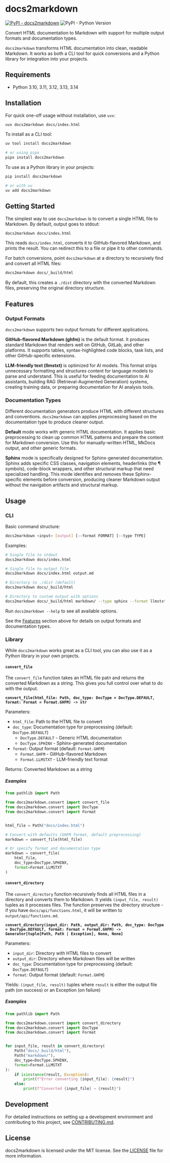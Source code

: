 # docs2markdown

[![PyPI - docs2markdown](https://img.shields.io/pypi/v/docs2markdown?label=docs2markdown)](https://pypi.org/project/docs2markdown/)
![PyPI - Python Version](https://img.shields.io/pypi/pyversions/docs2markdown)

Convert HTML documentation to Markdown with support for multiple output formats and documentation types.

`docs2markdown` transforms HTML documentation into clean, readable Markdown. It works as both a CLI tool for quick conversions and a Python library for integration into your projects.

## Requirements

<!-- [[[cog
import subprocess
import cog

from noxfile import PY_VERSIONS

cog.outl(f"- Python {', '.join(PY_VERSIONS)}")
]]] -->
- Python 3.10, 3.11, 3.12, 3.13, 3.14
<!-- [[[end]]] -->

## Installation

For quick one-off usage without installation, use `uvx`:

```bash
uvx docs2markdown docs/index.html
```

To install as a CLI tool:

```bash
uv tool install docs2markdown

# or using pipx
pipx install docs2markdown
```

To use as a Python library in your projects:

```bash
pip install docs2markdown

# or with uv
uv add docs2markdown
```

## Getting Started

The simplest way to use `docs2markdown` is to convert a single HTML file to Markdown. By default, output goes to stdout:

```bash
docs2markdown docs/index.html
```

This reads `docs/index.html`, converts it to GitHub-flavored Markdown, and prints the result. You can redirect this to a file or pipe it to other commands.

For batch conversions, point `docs2markdown` at a directory to recursively find and convert all HTML files:

```bash
docs2markdown docs/_build/html
```

By default, this creates a `./dist` directory with the converted Markdown files, preserving the original directory structure.

## Features

### Output Formats

`docs2markdown` supports two output formats for different applications.

**GitHub-flavored Markdown (ghfm)** is the default format. It produces standard Markdown that renders well on GitHub, GitLab, and other platforms. It supports tables, syntax-highlighted code blocks, task lists, and other GitHub-specific extensions.

**LLM-friendly text (llmstxt)** is optimized for AI models. This format strips unnecessary formatting and structures content for language models to parse and understand. This is useful for feeding documentation to AI assistants, building RAG (Retrieval-Augmented Generation) systems, creating training data, or preparing documentation for AI analysis tools.

### Documentation Types

Different documentation generators produce HTML with different structures and conventions. `docs2markdown` can applies preprocessing based on the documentation type to produce cleaner output.

**Default** mode works with generic HTML documentation. It applies basic preprocessing to clean up common HTML patterns and prepare the content for Markdown conversion. Use this for manually-written HTML, MkDocs output, and other generic formats.

**Sphinx** mode is specifically designed for Sphinx-generated documentation. Sphinx adds specific CSS classes, navigation elements, headerlinks (the ¶ symbols), code-block wrappers, and other structural markup that need specialized handling. This mode identifies and removes these Sphinx-specific elements before conversion, producing cleaner Markdown output without the navigation artifacts and structural markup.

## Usage

### CLI

Basic command structure:

```bash
docs2markdown <input> [output] [--format FORMAT] [--type TYPE]
```

Examples:

```bash
# Single file to stdout
docs2markdown docs/index.html

# Single file to output file
docs2markdown docs/index.html output.md

# Directory to ./dist (default)
docs2markdown docs/_build/html

# Directory to custom output with options
docs2markdown docs/_build/html markdown/ --type sphinx --format llmstxt
```

Run `docs2markdown --help` to see all available options.

See the [Features](#features) section above for details on output formats and documentation types.

### Library

While `docs2markdown` works great as a CLI tool, you can also use it as a Python library in your own projects.

#### `convert_file`

The `convert_file` function takes an HTML file patn and returns the converted Markdown as a string. This gives you full control over what to do with the output.

**`convert_file(html_file: Path, doc_type: DocType = DocType.DEFAULT, format: Format = Format.GHFM) -> str`**

Parameters:
- `html_file`: Path to the HTML file to convert
- `doc_type`: Documentation type for preprocessing (default: `DocType.DEFAULT`)
  - `DocType.DEFAULT` - Generic HTML documentation
  - `DocType.SPHINX` - Sphinx-generated documentation
- `format`: Output format (default: `Format.GHFM`)
  - `Format.GHFM` - GitHub-flavored Markdown
  - `Format.LLMSTXT` - LLM-friendly text format

Returns: Converted Markdown as a string

##### Examples

```python
from pathlib import Path

from docs2markdown.convert import convert_file
from docs2markdown.convert import DocType
from docs2markdown.convert import Format


html_file = Path("docs/index.html")

# Convert with defaults (GHFM format, default preprocessing)
markdown = convert_file(html_file)

# Or specify format and documentation type
markdown = convert_file(
    html_file,
    doc_type=DocType.SPHINX,
    format=Format.LLMSTXT
)
```

#### `convert_directory`

The `convert_directory` function recursively finds all HTML files in a directory and converts them to Markdown. It yields `(input_file, result)` tuples as it processes files. The function preserves the directory structure - if you have `docs/api/functions.html`, it will be written to `output/api/functions.md`.

**`convert_directory(input_dir: Path, output_dir: Path, doc_type: DocType = DocType.DEFAULT, format: Format = Format.GHFM) -> Generator[tuple[Path, Path | Exception], None, None]`**

Parameters:
- `input_dir`: Directory with HTML files to convert
- `output_dir`: Directory where Markdown files will be written
- `doc_type`: Documentation type for preprocessing (default: `DocType.DEFAULT`)
- `format`: Output format (default: `Format.GHFM`)

Yields: `(input_file, result)` tuples where `result` is either the output file path (on success) or an Exception (on failure)

##### Examples

```python
from pathlib import Path

from docs2markdown.convert import convert_directory
from docs2markdown.convert import DocType
from docs2markdown.convert import Format


for input_file, result in convert_directory(
    Path("docs/_build/html"),
    Path("markdown/"),
    doc_type=DocType.SPHINX,
    format=Format.LLMSTXT
):
    if isinstance(result, Exception):
        print(f"Error converting {input_file}: {result}")
    else:
        print(f"Converted {input_file} → {result}")
```

## Development

For detailed instructions on setting up a development environment and contributing to this project, see [CONTRIBUTING.md](CONTRIBUTING.md).

## License

docs2markdown is licensed under the MIT license. See the [LICENSE](LICENSE) file for more information.
